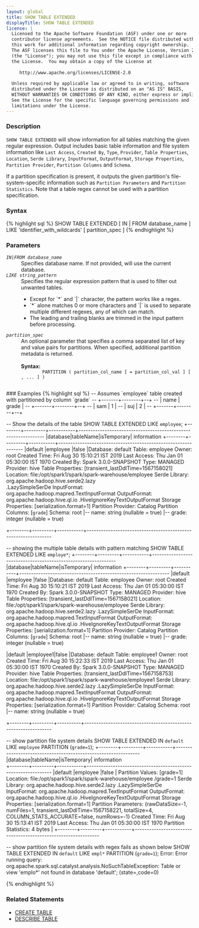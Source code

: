 ```yaml
---
layout: global
title: SHOW TABLE EXTENDED
displayTitle: SHOW TABLE EXTENDED
license: |
  Licensed to the Apache Software Foundation (ASF) under one or more
  contributor license agreements.  See the NOTICE file distributed with
  this work for additional information regarding copyright ownership.
  The ASF licenses this file to You under the Apache License, Version 2.0
  (the "License"); you may not use this file except in compliance with
  the License.  You may obtain a copy of the License at
 
     http://www.apache.org/licenses/LICENSE-2.0
 
  Unless required by applicable law or agreed to in writing, software
  distributed under the License is distributed on an "AS IS" BASIS,
  WITHOUT WARRANTIES OR CONDITIONS OF ANY KIND, either express or implied.
  See the License for the specific language governing permissions and
  limitations under the License.
---
```

### Description

`SHOW TABLE EXTENDED` will show information for all tables matching the given regular expression.
Output includes basic table information and file system information like `Last Access`, 
`Created By`, `Type`, `Provider`, `Table Properties`, `Location`, `Serde Library`, `InputFormat`, 
`OutputFormat`, `Storage Properties`, `Partition Provider`, `Partition Columns` and `Schema`.

If a partition specification is present, it outputs the given partition's file-system-specific 
information such as `Partition Parameters` and `Partition Statistics`. Note that a table regex 
cannot be used with a partition specification.

### Syntax
{% highlight sql %}
SHOW TABLE EXTENDED [ IN | FROM database_name ] LIKE 'identifier_with_wildcards'
    [ partition_spec ]
{% endhighlight %}

### Parameters
<dl>
 <dt><code><em>IN|FROM database_name</em></code></dt>
  <dd>
    Specifies database name. If not provided, will use the current database.
  </dd>
  <dt><code><em>LIKE string_pattern</em></code></dt>
  <dd>
    Specifies the regular expression pattern that is used to filter out unwanted tables.
    <ul> 
       <li> Except for `*` and `|` character, the pattern works like a regex.</li>
       <li> `*` alone matches 0 or more characters and `|` is used to separate multiple different regexes,
             any of which can match. </li>
       <li> The leading and trailing blanks are trimmed in the input pattern before processing.</li>
    </ul> 
  </dd>
  <dt><code><em>partition_spec</em></code></dt>
  <dd>
    An optional parameter that specifies a comma separated list of key and value pairs
    for partitions. When specified, additional partition metadata is returned.<br><br>
    <b>Syntax:</b>
      <code>
        PARTITION ( partition_col_name [ = partition_col_val ] [ , ... ] )
      </code>
  </dd>
</dl>
### Examples
{% highlight sql %}
-- Assumes `employee` table created with partitioned by column `grade`
-- +-------+--------+--+
-- | name  | grade  |
-- +-------+--------+--+
-- | sam   | 1      |
-- | suj   | 2      |
-- +-------+--------+--+

 -- Show the details of the table
SHOW TABLE EXTENDED  LIKE `employee`;
+--------+---------+-----------+---------------------------------------------------------------
|database|tableName|isTemporary|                         information
+--------+---------+-----------+---------------------------------------------------------------
|default |employee |false      |Database: default
                                Table: employee
                                Owner: root
                                Created Time: Fri Aug 30 15:10:21 IST 2019
                                Last Access: Thu Jan 01 05:30:00 IST 1970
                                Created By: Spark 3.0.0-SNAPSHOT
                                Type: MANAGED
                                Provider: hive
                                Table Properties: [transient_lastDdlTime=1567158021]
                                Location: file:/opt/spark1/spark/spark-warehouse/employee
                                Serde Library: org.apache.hadoop.hive.serde2.lazy   
                                .LazySimpleSerDe
                                InputFormat: org.apache.hadoop.mapred.TextInputFormat
                                OutputFormat: org.apache.hadoop.hive.ql.io
                                .HiveIgnoreKeyTextOutputFormat
                                Storage Properties: [serialization.format=1]
                                Partition Provider: Catalog
                                Partition Columns: [`grade`]
                                Schema: root
                                 |-- name: string (nullable = true)
                                 |-- grade: integer (nullable = true)
                                                                                                          
+--------+---------+-----------+---------------------------------------------------------------

-- showing the multiple table details with pattern matching
SHOW TABLE EXTENDED  LIKE `employe*`;
+--------+---------+-----------+---------------------------------------------------------------
|database|tableName|isTemporary|                         information
+--------+---------+-----------+---------------------------------------------------------------
|default |employee |false      |Database: default
                                 Table: employee
                                 Owner: root
                                 Created Time: Fri Aug 30 15:10:21 IST 2019
                                 Last Access: Thu Jan 01 05:30:00 IST 1970
                                 Created By: Spark 3.0.0-SNAPSHOT
                                 Type: MANAGED
                                 Provider: hive
                                 Table Properties: [transient_lastDdlTime=1567158021]
                                 Location: file:/opt/spark1/spark/spark-warehouse/employee
                                 Serde Library: org.apache.hadoop.hive.serde2.lazy
                                 .LazySimpleSerDe
                                 InputFormat: org.apache.hadoop.mapred.TextInputFormat
                                 OutputFormat: org.apache.hadoop.hive.ql.io
                                 .HiveIgnoreKeyTextOutputFormat
                                 Storage Properties: [serialization.format=1]
                                 Partition Provider: Catalog
                                 Partition Columns: [`grade`]
                                 Schema: root
                                  |-- name: string (nullable = true)
                                  |-- grade: integer (nullable = true)

|default |employee1|false      |Database: default
                                Table: employee1
                                Owner: root
                                Created Time: Fri Aug 30 15:22:33 IST 2019
                                Last Access: Thu Jan 01 05:30:00 IST 1970
                                Created By: Spark 3.0.0-SNAPSHOT
                                Type: MANAGED
                                Provider: hive
                                Table Properties: [transient_lastDdlTime=1567158753]
                                Location: file:/opt/spark1/spark/spark-warehouse/employee1
                                Serde Library: org.apache.hadoop.hive.serde2.lazy
                                .LazySimpleSerDe
                                InputFormat: org.apache.hadoop.mapred.TextInputFormat
                                OutputFormat: org.apache.hadoop.hive.ql.io
                                .HiveIgnoreKeyTextOutputFormat
                                Storage Properties: [serialization.format=1]
                                Partition Provider: Catalog
                                Schema: root
                                |-- name: string (nullable = true)
                                                                                                             
+--------+---------+----------+----------------------------------------------------------------
  
-- show partition file system details
SHOW TABLE EXTENDED  IN `default` LIKE `employee` PARTITION (`grade=1`);
+--------+---------+-----------+---------------------------------------------------------------
|database|tableName|isTemporary|                         information                           
+--------+---------+-----------+---------------------------------------------------------------
|default |employee |false      | Partition Values: [grade=1]
                               Location: file:/opt/spark1/spark/spark-warehouse/employee
                               /grade=1
                               Serde Library: org.apache.hadoop.hive.serde2.lazy
                               .LazySimpleSerDe
                               InputFormat: org.apache.hadoop.mapred.TextInputFormat
                               OutputFormat: org.apache.hadoop.hive.ql.io
                               .HiveIgnoreKeyTextOutputFormat
                               Storage Properties: [serialization.format=1]
                               Partition Parameters: {rawDataSize=-1, numFiles=1, 
                               transient_lastDdlTime=1567158221, totalSize=4, 
                               COLUMN_STATS_ACCURATE=false, numRows=-1}
                               Created Time: Fri Aug 30 15:13:41 IST 2019
                               Last Access: Thu Jan 01 05:30:00 IST 1970
                               Partition Statistics: 4 bytes
                                                                                                                                                                             |
+--------+---------+-----------+---------------------------------------------------------------

-- show partition file system details with regex fails as shown below
SHOW TABLE EXTENDED  IN `default` LIKE `empl*` PARTITION (`grade=1`);
Error: Error running query: org.apache.spark.sql.catalyst.analysis.NoSuchTableException:
 Table or view 'emplo*' not found in database 'default'; (state=,code=0)

{% endhighlight %}
### Related Statements
- [CREATE TABLE](sql-ref-syntax-ddl-create-table.html)
- [DESCRIBE TABLE](sql-ref-syntax-aux-describe-table.html)

